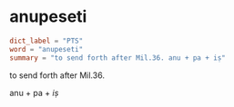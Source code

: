 # anupeseti

``` toml
dict_label = "PTS"
word = "anupeseti"
summary = "to send forth after Mil.36. anu + pa + iṣ"
```

to send forth after Mil.36.

anu \+ pa \+ *iṣ*

